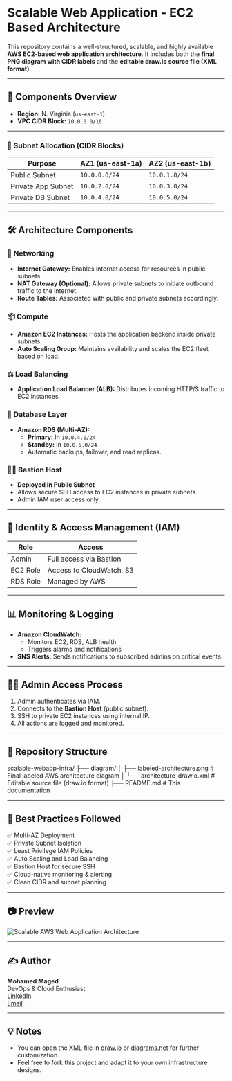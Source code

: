 # Scalable Web Application - EC2 Based Architecture

This repository contains a well-structured, scalable, and highly available **AWS EC2-based web application architecture**. It includes both the **final PNG diagram with CIDR labels** and the **editable draw.io source file (XML format)**.

---

## 🧩 Components Overview

- **Region:** N. Virginia (`us-east-1`)
- **VPC CIDR Block:** `10.0.0.0/16`

---

### 🔷 Subnet Allocation (CIDR Blocks)

| **Purpose**            | **AZ1 (us-east-1a)** | **AZ2 (us-east-1b)** |
|------------------------|----------------------|----------------------|
| Public Subnet          | `10.0.0.0/24`        | `10.0.1.0/24`        |
| Private App Subnet     | `10.0.2.0/24`        | `10.0.3.0/24`        |
| Private DB Subnet      | `10.0.4.0/24`        | `10.0.5.0/24`        |

---

## 🛠️ Architecture Components

### 🔐 Networking
- **Internet Gateway:** Enables internet access for resources in public subnets.
- **NAT Gateway (Optional):** Allows private subnets to initiate outbound traffic to the internet.
- **Route Tables:** Associated with public and private subnets accordingly.

### 📦 Compute
- **Amazon EC2 Instances:** Hosts the application backend inside private subnets.
- **Auto Scaling Group:** Maintains availability and scales the EC2 fleet based on load.

### ⚖️ Load Balancing
- **Application Load Balancer (ALB):** Distributes incoming HTTP/S traffic to EC2 instances.

### 💾 Database Layer
- **Amazon RDS (Multi-AZ):**
  - **Primary:** In `10.0.4.0/24`
  - **Standby:** In `10.0.5.0/24`
  - Automatic backups, failover, and read replicas.

### 🧑‍💻 Bastion Host
- **Deployed in Public Subnet**
- Allows secure SSH access to EC2 instances in private subnets.
- Admin IAM user access only.

---

## 👤 Identity & Access Management (IAM)

| **Role**    | **Access**                |
|-------------|---------------------------|
| Admin       | Full access via Bastion   |
| EC2 Role    | Access to CloudWatch, S3  |
| RDS Role    | Managed by AWS            |

---

## 📊 Monitoring & Logging

- **Amazon CloudWatch:** 
  - Monitors EC2, RDS, ALB health
  - Triggers alarms and notifications
- **SNS Alerts:** Sends notifications to subscribed admins on critical events.

---

## 🧑‍💻 Admin Access Process

1. Admin authenticates via IAM.
2. Connects to the **Bastion Host** (public subnet).
3. SSH to private EC2 instances using internal IP.
4. All actions are logged and monitored.

---

## 📁 Repository Structure

scalable-webapp-infra/
├── diagram/
│ ├── labeled-architecture.png # Final labeled AWS architecture diagram
│ └── architecture-drawio.xml # Editable source file (draw.io format)
├── README.md # This documentation

---

## 🧠 Best Practices Followed

✅ Multi-AZ Deployment  
✅ Private Subnet Isolation  
✅ Least Privilege IAM Policies  
✅ Auto Scaling and Load Balancing  
✅ Bastion Host for secure SSH  
✅ Cloud-native monitoring & alerting  
✅ Clean CIDR and subnet planning  

---

## 📷 Preview

![Scalable AWS Web Application Architecture](AutoScalingWebApp.jpg)

---

## ✍️ Author

**Mohamed Maged**  
DevOps & Cloud Enthusiast  
[LinkedIn](https://www.linkedin.com/in/magedo)  
[Email](mailto:mohamed.ibn.maged@gmail.com)


---

## 💡 Notes

- You can open the XML file in [draw.io](https://draw.io) or [diagrams.net](https://app.diagrams.net) for further customization.
- Feel free to fork this project and adapt it to your own infrastructure designs.
